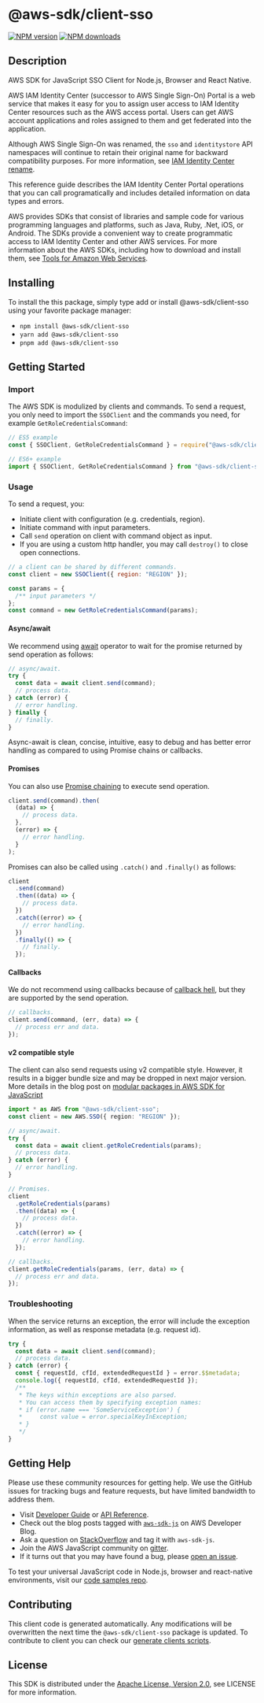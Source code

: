 <!-- generated file, do not edit directly -->

# @aws-sdk/client-sso

[![NPM version](https://img.shields.io/npm/v/@aws-sdk/client-sso/latest.svg)](https://www.npmjs.com/package/@aws-sdk/client-sso)
[![NPM downloads](https://img.shields.io/npm/dm/@aws-sdk/client-sso.svg)](https://www.npmjs.com/package/@aws-sdk/client-sso)

## Description

AWS SDK for JavaScript SSO Client for Node.js, Browser and React Native.

<p>AWS IAM Identity Center (successor to AWS Single Sign-On) Portal is a web service that makes it easy for you to assign user access to
IAM Identity Center resources such as the AWS access portal. Users can get AWS account applications and roles
assigned to them and get federated into the application.</p>

<note>
<p>Although AWS Single Sign-On was renamed, the <code>sso</code> and
<code>identitystore</code> API namespaces will continue to retain their original name for
backward compatibility purposes. For more information, see <a href="https://docs.aws.amazon.com/singlesignon/latest/userguide/what-is.html#renamed">IAM Identity Center rename</a>.</p>
</note>

<p>This reference guide describes the IAM Identity Center Portal operations that you can call
programatically and includes detailed information on data types and errors.</p>

<note>
<p>AWS provides SDKs that consist of libraries and sample code for various programming
languages and platforms, such as Java, Ruby, .Net, iOS, or Android. The SDKs provide a
convenient way to create programmatic access to IAM Identity Center and other AWS services. For more
information about the AWS SDKs, including how to download and install them, see <a href="http://aws.amazon.com/tools/">Tools for Amazon Web Services</a>.</p>
</note>

## Installing

To install the this package, simply type add or install @aws-sdk/client-sso
using your favorite package manager:

- `npm install @aws-sdk/client-sso`
- `yarn add @aws-sdk/client-sso`
- `pnpm add @aws-sdk/client-sso`

## Getting Started

### Import

The AWS SDK is modulized by clients and commands.
To send a request, you only need to import the `SSOClient` and
the commands you need, for example `GetRoleCredentialsCommand`:

```js
// ES5 example
const { SSOClient, GetRoleCredentialsCommand } = require("@aws-sdk/client-sso");
```

```ts
// ES6+ example
import { SSOClient, GetRoleCredentialsCommand } from "@aws-sdk/client-sso";
```

### Usage

To send a request, you:

- Initiate client with configuration (e.g. credentials, region).
- Initiate command with input parameters.
- Call `send` operation on client with command object as input.
- If you are using a custom http handler, you may call `destroy()` to close open connections.

```js
// a client can be shared by different commands.
const client = new SSOClient({ region: "REGION" });

const params = {
  /** input parameters */
};
const command = new GetRoleCredentialsCommand(params);
```

#### Async/await

We recommend using [await](https://developer.mozilla.org/en-US/docs/Web/JavaScript/Reference/Operators/await)
operator to wait for the promise returned by send operation as follows:

```js
// async/await.
try {
  const data = await client.send(command);
  // process data.
} catch (error) {
  // error handling.
} finally {
  // finally.
}
```

Async-await is clean, concise, intuitive, easy to debug and has better error handling
as compared to using Promise chains or callbacks.

#### Promises

You can also use [Promise chaining](https://developer.mozilla.org/en-US/docs/Web/JavaScript/Guide/Using_promises#chaining)
to execute send operation.

```js
client.send(command).then(
  (data) => {
    // process data.
  },
  (error) => {
    // error handling.
  }
);
```

Promises can also be called using `.catch()` and `.finally()` as follows:

```js
client
  .send(command)
  .then((data) => {
    // process data.
  })
  .catch((error) => {
    // error handling.
  })
  .finally(() => {
    // finally.
  });
```

#### Callbacks

We do not recommend using callbacks because of [callback hell](http://callbackhell.com/),
but they are supported by the send operation.

```js
// callbacks.
client.send(command, (err, data) => {
  // process err and data.
});
```

#### v2 compatible style

The client can also send requests using v2 compatible style.
However, it results in a bigger bundle size and may be dropped in next major version. More details in the blog post
on [modular packages in AWS SDK for JavaScript](https://aws.amazon.com/blogs/developer/modular-packages-in-aws-sdk-for-javascript/)

```ts
import * as AWS from "@aws-sdk/client-sso";
const client = new AWS.SSO({ region: "REGION" });

// async/await.
try {
  const data = await client.getRoleCredentials(params);
  // process data.
} catch (error) {
  // error handling.
}

// Promises.
client
  .getRoleCredentials(params)
  .then((data) => {
    // process data.
  })
  .catch((error) => {
    // error handling.
  });

// callbacks.
client.getRoleCredentials(params, (err, data) => {
  // process err and data.
});
```

### Troubleshooting

When the service returns an exception, the error will include the exception information,
as well as response metadata (e.g. request id).

```js
try {
  const data = await client.send(command);
  // process data.
} catch (error) {
  const { requestId, cfId, extendedRequestId } = error.$$metadata;
  console.log({ requestId, cfId, extendedRequestId });
  /**
   * The keys within exceptions are also parsed.
   * You can access them by specifying exception names:
   * if (error.name === 'SomeServiceException') {
   *     const value = error.specialKeyInException;
   * }
   */
}
```

## Getting Help

Please use these community resources for getting help.
We use the GitHub issues for tracking bugs and feature requests, but have limited bandwidth to address them.

- Visit [Developer Guide](https://docs.aws.amazon.com/sdk-for-javascript/v3/developer-guide/welcome.html)
  or [API Reference](https://docs.aws.amazon.com/AWSJavaScriptSDK/v3/latest/index.html).
- Check out the blog posts tagged with [`aws-sdk-js`](https://aws.amazon.com/blogs/developer/tag/aws-sdk-js/)
  on AWS Developer Blog.
- Ask a question on [StackOverflow](https://stackoverflow.com/questions/tagged/aws-sdk-js) and tag it with `aws-sdk-js`.
- Join the AWS JavaScript community on [gitter](https://gitter.im/aws/aws-sdk-js-v3).
- If it turns out that you may have found a bug, please [open an issue](https://github.com/aws/aws-sdk-js-v3/issues/new/choose).

To test your universal JavaScript code in Node.js, browser and react-native environments,
visit our [code samples repo](https://github.com/aws-samples/aws-sdk-js-tests).

## Contributing

This client code is generated automatically. Any modifications will be overwritten the next time the `@aws-sdk/client-sso` package is updated.
To contribute to client you can check our [generate clients scripts](https://github.com/aws/aws-sdk-js-v3/tree/main/scripts/generate-clients).

## License

This SDK is distributed under the
[Apache License, Version 2.0](http://www.apache.org/licenses/LICENSE-2.0),
see LICENSE for more information.
